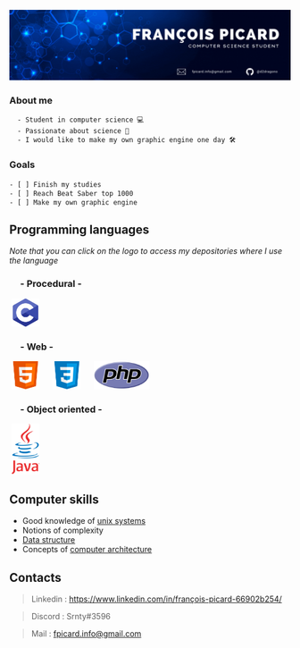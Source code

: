 ![Banner](https://raw.githubusercontent.com/d2dragono/d2dragono/main/github_banniere.gif)

<div id="about_me" display="flex">
  <div class="box" width="50%">
    <h3>About me</h3>

      - Student in computer science 💻
      - Passionate about science 🧪
      - I would like to make my own graphic engine one day 🛠
  </div>

  <div class="box" width="50%">
    <h3>Goals</h3>

    - [ ] Finish my studies
    - [ ] Reach Beat Saber top 1000
    - [ ] Make my own graphic engine
  </div>
</div>

## Programming languages
_Note that you can click on the logo to access my depositories where I use the language_
### &nbsp;&nbsp;&nbsp;&nbsp;&nbsp;- Procedural -
&nbsp;<a href="https://github.com/d2dragono?tab=repositories&q=&type=&language=c&sort="><img src="https://raw.githubusercontent.com/d2dragono/d2dragono/9ce2f87ae8062fd4167b2747101d483686f7539a/c.svg" width="50" height="50"></a>

### &nbsp;&nbsp;&nbsp;&nbsp;&nbsp;- Web -
&nbsp;<img src="https://raw.githubusercontent.com/d2dragono/d2dragono/9ce2f87ae8062fd4167b2747101d483686f7539a/html.svg" width="50" height="50">
&nbsp;&nbsp;&nbsp;&nbsp;&nbsp;<img src="https://raw.githubusercontent.com/d2dragono/d2dragono/9ce2f87ae8062fd4167b2747101d483686f7539a/css.svg" width="50" height="50">
&nbsp;&nbsp;&nbsp;&nbsp;&nbsp;<img src="https://raw.githubusercontent.com/d2dragono/d2dragono/main/PHP.png" width="100" height="50">

### &nbsp;&nbsp;&nbsp;&nbsp;&nbsp;- Object oriented -
&nbsp;<img src="https://raw.githubusercontent.com/d2dragono/d2dragono/main/java.png" width="50" height="90">

## Computer skills
- Good knowledge of [unix systems](https://en.wikipedia.org/wiki/Unix)
- Notions of complexity
- [Data structure](https://en.wikipedia.org/wiki/Data_structure)
- Concepts of [computer architecture](https://en.wikipedia.org/wiki/Computer_architecture)

## Contacts
> Linkedin : https://www.linkedin.com/in/françois-picard-66902b254/

> Discord : Srnty#3596

> Mail : fpicard.info@gmail.com
